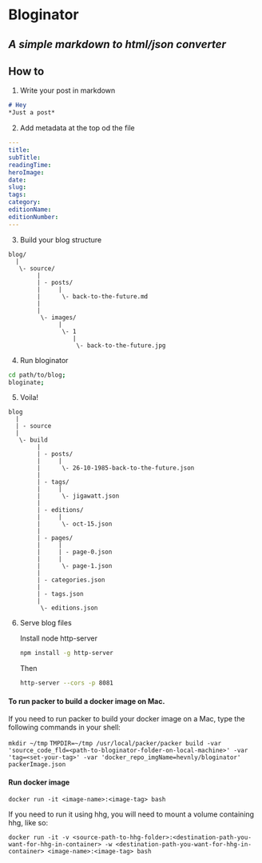 # Bloginator
*A simple markdown to html/json converter*
-----

## How to

1. Write your post in markdown
  ```markdown
  # Hey
  *Just a post*
  ```

2. Add metadata at the top od the file
  ```yaml
  ---
  title:
  subTitle:
  readingTime:
  heroImage:
  date:
  slug:
  tags:
  category:
  editionName:
  editionNumber:
  ---
  ```

3. Build your blog structure
  ```
  blog/
    |
     \- source/
          |
          | - posts/
          |     |
          |      \- back-to-the-future.md
          |
          |
           \- images/
                |
                 \- 1
                    |
                     \- back-to-the-future.jpg
  ```

4. Run bloginator
  ```sh
  cd path/to/blog;
  bloginate;
  ```

5. Voila!
  ```
  blog
    |
    | - source
    |
     \- build
          |
          | - posts/
          |     |
          |      \- 26-10-1985-back-to-the-future.json
          |
          | - tags/
          |     |
          |      \- jigawatt.json
          |
          | - editions/
          |     |
          |      \- oct-15.json
          |
          | - pages/
          |     |
          |     | - page-0.json
          |     |
          |      \- page-1.json
          |
          | - categories.json
          |
          | - tags.json
          |
           \- editions.json
  ```

6. Serve blog files

    Install node http-server
    ```sh
    npm install -g http-server
    ```

    Then
    ```sh
    http-server --cors -p 8081
    ```

#### To run packer to build a docker image on Mac.

If you need to run packer to build your docker image on a Mac, type the following commands in your shell:

`mkdir ~/tmp`
`TMPDIR=~/tmp /usr/local/packer/packer build -var 'source_code_fld=<path-to-bloginator-folder-on-local-machine>' -var 'tag=<set-your-tag>' -var 'docker_repo_imgName=hevnly/bloginator' packerImage.json`

#### Run docker image

`docker run -it <image-name>:<image-tag> bash`

If you need to run it using hhg, you will need to mount a volume containing hhg, like so:

`docker run -it -v <source-path-to-hhg-folder>:<destination-path-you-want-for-hhg-in-container> -w <destination-path-you-want-for-hhg-in-container> <image-name>:<image-tag> bash`
